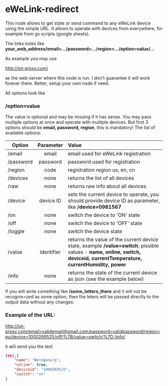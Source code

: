 # eWeLink-redirect
This node allows to get state or send command to any eWeLink device using the simple URL. It allows to operate with devices from everywhere, for example from gs scripts (google sheets).

The links looks like
**your_web_address/email=.../password=.../region=.../option=value/...**

As example you may use 

http://iot-proxy.com/

as the web server where this node is run. I don't guarantee it will work forever there. Better, setup your own node if need.

All options look like
### /option=value
The value is optional and may be missing if it has sense. You may pass multiple options at once and operate with multiple devices. But first 3 options should be **email, password, region**, this is mandatory!
The list of available options:

| Option    |Parameter | Value                                |
| --------- |:--------:|:-------------------------------------|
| /email    | email    | email used for eWeLink registration  |
| /password | password | password used for registration       |
| /region   | code     | registration region us, en, cn       |
| /devices  | none     | returns the list of all devices      |
| /raw      | none     | returns raw info about all devices   |
| /device   | device ID| sets the current device to operate, you should provide device ID as parameter, like **/device=0981567** |
| /on       | none     | switch the device to 'ON' state      |
| /off      | none     | switch the device to 'OFF' state     |
| /toggle   | none     | switch the device state              |
| /value    |identifier|returns the value of the current device state, example **/value=switch**, pissible values - **name, online, switch, deviceid, currentTemperature, currentHumidity, power** |
| /info     | none     | returns the state of the current device as json (see the example below) |

If you will write comething like
**/some_letters_there** and it will not be recognix=zed as some option, then the leters will be passed directly to the output data without any changes.

### Example of the URL:

http://iot-proxy.com/email=validemail@gmail.com/password=validpassword/region=eu/device=1000269525/off/%7B/value=switch/%7D,/info/

it will send you the text
```json
{on},{
	"name": "Фитофильтр",
	"online": true,
	"deviceid": "1000269525",
	"switch": "on"
}
```

